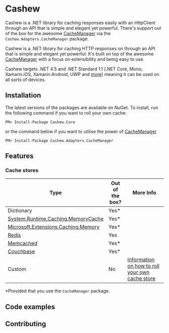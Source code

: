 # Cashew
Cashew is a .NET library for caching responses easily with an HttpClient through an API that is simple and elegant yet powerful.
There's support out of the box for the awesome [CacheManager](https://github.com/MichaCo/CacheManager) via the `Cashew.Adapters.CacheManager` package.

Cashew is a .NET library for caching HTTP responses on  through an API that is simple and elegant yet powerful. 
It's built on top of the awesome [CacheManager](https://github.com/MichaCo/CacheManager) with a focus on extensibility and being easy to use.

Cashew targets .NET 4.5 and .NET Standard 1.1 (.NET Core, Mono, Xamarin.iOS, Xamarin.Android, UWP and [more](https://github.com/dotnet/standard/blob/master/docs/versions.md)) meaning it can be used on all sorts of devices.

## Installation
The latest versions of the packages are available on NuGet. To install, run the following command if you want to roll your own cache:
```
PM> Install-Package Cashew.Core
```
or the command below if you want to utilise the power of [CacheManager](https://github.com/MichaCo/CacheManager)
```
PM> Install-Package Cashew.Adapters.CacheManager
```

## Features

### Cache stores
|Type|Out of the box?|More Info|
| ------------- | ------------- | ------------- |
| Dictionary | Yes* |  |
| [System.Runtime.Caching.MemoryCache](https://msdn.microsoft.com/en-us/library/system.runtime.caching.memorycache(v=vs.110).aspx) | Yes* | |
| [Microsoft.Extensions.Caching.Memory](https://github.com/aspnet/Caching/tree/dev/src/Microsoft.Extensions.Caching.Memory) | Yes* |  |
| [Redis](https://www.nuget.org/packages/CacheManager.StackExchange.Redis) | Yes |  |
| [Memcached](https://www.nuget.org/packages/CacheManager.Memcached) | Yes* |  |
| [Couchbase](https://www.nuget.org/packages/CacheManager.Couchbase) | Yes* |  |
| Custom | No | [Information on how to roll your own cache store](https://github.com/joakimskoog/Cashew) |

*Provided that you use the `CacheManager` package.



## Code examples


## Contributing

